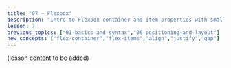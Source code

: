 ```yaml
---
title: "07 — Flexbox"
description: "Intro to Flexbox container and item properties with small layout examples." 
lesson: 7
previous_topics: ["01-basics-and-syntax","06-positioning-and-layout"]
new_concepts: ["flex-container","flex-items","align","justify","gap"]
---
```


(lesson content to be added)
